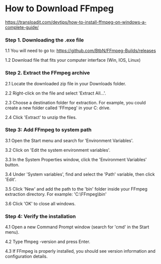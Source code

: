 # **How to Download FFmpeg** #
https://transloadit.com/devtips/how-to-install-ffmpeg-on-windows-a-complete-guide/
### Step 1. Downloading the .exe file ###
1.1 You will need to go to: https://github.com/BtbN/FFmpeg-Builds/releases

1.2 Download file that fits your computer interface (Win, IOS, Linux)
### Step 2. Extract the FFmpeg archive ###
2.1 Locate the downloaded zip file in your Downloads folder.

2.2 Right-click on the file and select 'Extract All...'.

2.3 Choose a destination folder for extraction. For example, you could create a new folder called 'FFmpeg' in your C: drive.

2.4 Click 'Extract' to unzip the files.
### Step 3: Add FFmpeg to system path ###
3.1 Open the Start menu and search for 'Environment Variables'.

3.2 Click on 'Edit the system environment variables'.

3.3 In the System Properties window, click the 'Environment Variables' button.

3.4 Under 'System variables', find and select the 'Path' variable, then click 'Edit'.

3.5 Click 'New' and add the path to the 'bin' folder inside your FFmpeg extraction directory. For example: 'C:\FFmpeg\bin'

3.6 Click 'OK' to close all windows.
### Step 4: Verify the installation ###
4.1 Open a new Command Prompt window (search for 'cmd' in the Start menu).

4.2 Type ffmpeg -version and press Enter.

4.3 If FFmpeg is properly installed, you should see version information and configuration details.

